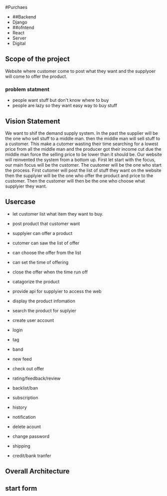 #Purchaes

- ##Backend
 - Django 
- ##ofntend
 - React
- Server
 - Digital 
 
## Scope of the project
 Website where customer come to post what they want and the supplyoer will come to offer the product.

### problem statment
 - people want stuff but don't know where to buy
 - people are lazy so they want easy way to buy stuff

## Vision Statement
 We want to shif the demand supply system. In the past the supplier will be the one who sell stuff to a middle man. then the middle man will sell stuff to a customer. This make a cutomer wasting their time searching for a lowest price from all the middle man and the producer got their income cut due the middle man force the selling price to be lower than it should be. Our website will reinvented the system from a bottom up. First let start with the focus, our main focus will be the customer. The cuutomer will be the one who start the process. First cutomer will post the list of stuff they want on the website then the supplyier will be the one who offer the product and price to the customer. Then the customer will then be the one who choose what supplyier they want.
## Usercase
 - let customer list what item they want to buy.
 - post product that customer want
 - supplyier can offer a product
 - cutomer can saw the list of offer
 - can choose the offer from the list
 - can set the time of offering
 - close the offer when the time run off
 - catagorize the product
 - provide api for supplyier to access the web
 - display the product infomation
 - search the product for suplyier
 - create user account
 - login
 - tag
 - band 
 - new feed
 - check out offer
 - rating/feedback/review
 - backlist/ban
 - subscription
 
 - history
 - notification
 - delete acount
 - change password
 - shipping
 - credit/bank tranfer
## Overall Architecture 

## start form
